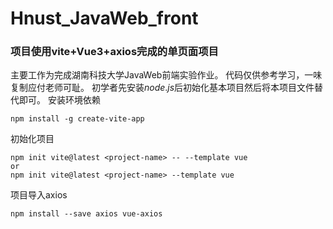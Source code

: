 # Hnust_JavaWeb_front
### 项目使用vite+Vue3+axios完成的单页面项目
主要工作为完成湖南科技大学JavaWeb前端实验作业。
代码仅供参考学习，一味复制应付老师可耻。
初学者先安装$node.js$后初始化基本项目然后将本项目文件替代即可。
安装环境依赖
```
npm install -g create-vite-app
```
初始化项目
```
npm init vite@latest <project-name> -- --template vue
or
npm init vite@latest <project-name> --template vue
```
项目导入axios
```
npm install --save axios vue-axios 
```
